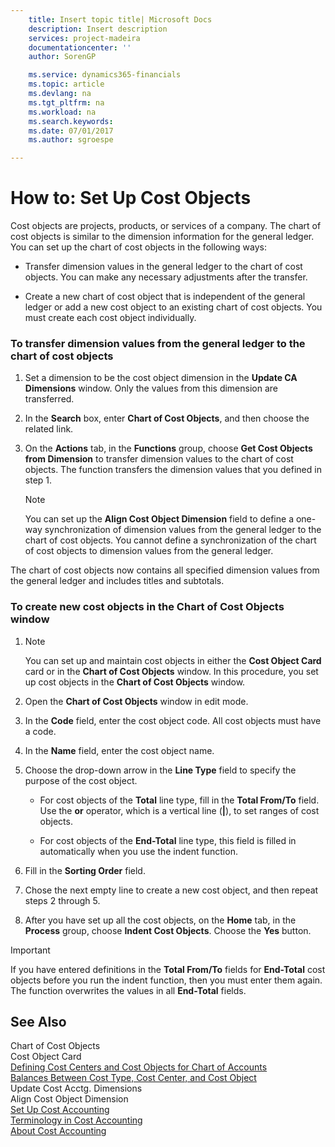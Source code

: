 ```yaml
---
    title: Insert topic title| Microsoft Docs
    description: Insert description
    services: project-madeira
    documentationcenter: ''
    author: SorenGP

    ms.service: dynamics365-financials
    ms.topic: article
    ms.devlang: na
    ms.tgt_pltfrm: na
    ms.workload: na
    ms.search.keywords:
    ms.date: 07/01/2017
    ms.author: sgroespe

---
```

# How to: Set Up Cost Objects
Cost objects are projects, products, or services of a company. The chart of cost objects is similar to the dimension information for the general ledger. You can set up the chart of cost objects in the following ways:  
  
-   Transfer dimension values in the general ledger to the chart of cost objects. You can make any necessary adjustments after the transfer.  
  
-   Create a new chart of cost object that is independent of the general ledger or add a new cost object to an existing chart of cost objects. You must create each cost object individually.  
  
### To transfer dimension values from the general ledger to the chart of cost objects  
  
1.  Set a dimension to be the cost object dimension in the **Update CA Dimensions** window. Only the values from this dimension are transferred.  
  
2.  In the **Search** box, enter **Chart of Cost Objects**, and then choose the related link.  
  
3.  On the **Actions** tab, in the **Functions** group, choose **Get Cost Objects from Dimension** to transfer dimension values to the chart of cost objects. The function transfers the dimension values that you defined in step 1.  
  
    > [!NOTE]  
    >  You can set up the **Align Cost Object Dimension**  field to define a one-way synchronization of dimension values from the general ledger to the chart of cost objects. You cannot define a synchronization of the chart of cost objects to dimension values from the general ledger.  
  
 The chart of cost objects now contains all specified dimension values from the general ledger and includes titles and subtotals.  
  
### To create new cost objects in the Chart of Cost Objects window  
  
1.  > [!NOTE]  
    >  You can set up and maintain cost objects in either the **Cost Object Card** card or in the **Chart of Cost Objects** window. In this procedure, you set up cost objects in the **Chart of Cost Objects** window.  
  
2.  Open the **Chart of Cost Objects** window in edit mode.  
  
3.  In the **Code** field, enter the cost object code. All cost objects must have a code.  
  
4.  In the **Name** field, enter the cost object name.  
  
5.  Choose the drop-down arrow in the **Line Type** field to specify the purpose of the cost object.  
  
    -   For cost objects of the **Total** line type, fill in the **Total From/To** field. Use the **or** operator, which is a vertical line (**&#124;**), to set ranges of cost objects.  
  
    -   For cost objects of the **End-Total** line type, this field is filled in automatically when you use  the indent function.  
  
6.  Fill in the **Sorting Order** field.  
  
7.  Chose the next empty line to create a new cost object, and then repeat steps 2 through 5.  
  
8.  After you have set up all the cost objects, on the **Home** tab, in the **Process** group, choose **Indent Cost Objects**. Choose the **Yes** button.  
  
> [!IMPORTANT]  
>  If you have entered definitions in the **Total From/To** fields for **End-Total** cost objects before you run the indent function, then you must enter them again. The function overwrites the values in all **End-Total** fields.  
  
## See Also  
 Chart of Cost Objects   
 Cost Object Card   
 [Defining Cost Centers and Cost Objects for Chart of Accounts](../defining-cost-centers-and-cost-objects-for-chart-of-accounts.md)   
 [Balances Between Cost Type, Cost Center, and Cost Object](../balances-between-cost-type-cost-center-and-cost-object.md)   
 Update Cost Acctg. Dimensions   
 Align Cost Object Dimension   
 [Set Up Cost Accounting](../set-up-cost-accounting.md)   
 [Terminology in Cost Accounting](../terminology-in-cost-accounting.md)   
 [About Cost Accounting](../about-cost-accounting.md)